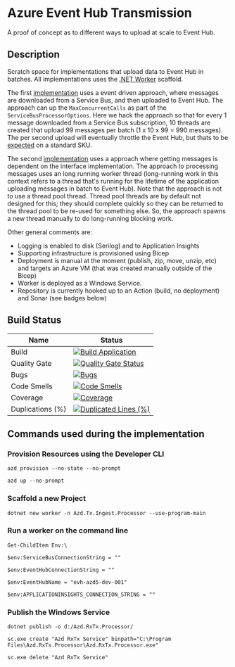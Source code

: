 # Azure Event Hub Transmission

A proof of concept as to different ways to upload at scale to Event Hub.

## Description

Scratch space for implementations that upload data to Event Hub in batches. All implementations uses the [.NET Worker](https://learn.microsoft.com/en-us/dotnet/core/extensions/workers) scaffold.

The first [implementation](https://github.com/jsacapdev/az.eventhub.tx/tree/main/src/dotnet/Azd.RxTx.Processor) uses a event driven approach, where messages are downloaded from a Service Bus, and then uploaded to Event Hub. The approach can up the `MaxConcurrentCalls` as part of the `ServiceBusProcessorOptions`. Here we hack the approach so that for every 1 message downloaded from a Service Bus subscription, 10 threads are created that upload 99 messages per batch (1 x 10 x 99 = 990 messages). The per second upload will eventually throttle the Event Hub, but thats to be [expected](https://learn.microsoft.com/en-us/azure/event-hubs/compare-tiers#quotas) on a standard SKU.

The second [implementation](https://github.com/jsacapdev/az.eventhub.tx/tree/main/src/dotnet/Azd.RxTx.Processor.v2) uses a approach where getting messages is dependent on the interface implementation. The approach to processing messages uses an long running worker thread (long-running work in this context refers to a thread that's running for the lifetime of the application uploading messages in batch to Event Hub). Note that the approach is not to use a thread pool thread. Thread pool threads are by default not designed for this; they should complete quickly so they can be returned to the thread pool to be re-used for something else. So, the approach spawns a new thread manually to do long-running blocking work.

Other general comments are:

- Logging is enabled to disk (Serilog) and to Application Insights
- Supporting infrastructure is provisioned using Bicep
- Deployment is manual at the moment (publish, zip, move, unzip, etc) and targets an Azure VM (that was created manually outside of the Bicep)
- Worker is deployed as a Windows Service.
- Repository is currently hooked up to an Action (build, no deployment) and Sonar (see badges below)

## Build Status

|Name|Status|
|-|-|
|Build|[![Build Application](https://github.com/jsacapdev/az.eventhub.tx/actions/workflows/azure-dev.yml/badge.svg)](https://github.com/jsacapdev/az.eventhub.tx/actions/workflows/azure-dev.yml)|
|Quality Gate|[![Quality Gate Status](https://sonarcloud.io/api/project_badges/measure?project=jsacapdev_az.eventhub.tx&metric=alert_status)](https://sonarcloud.io/summary/new_code?id=jsacapdev_az.eventhub.tx)|
|Bugs|[![Bugs](https://sonarcloud.io/api/project_badges/measure?project=jsacapdev_az.eventhub.tx&metric=bugs)](https://sonarcloud.io/summary/new_code?id=jsacapdev_az.eventhub.tx)|
|Code Smells|[![Code Smells](https://sonarcloud.io/api/project_badges/measure?project=jsacapdev_az.eventhub.tx&metric=code_smells)](https://sonarcloud.io/summary/new_code?id=jsacapdev_az.eventhub.tx)|
|Coverage|[![Coverage](https://sonarcloud.io/api/project_badges/measure?project=jsacapdev_az.eventhub.tx&metric=coverage)](https://sonarcloud.io/summary/new_code?id=jsacapdev_az.eventhub.tx)|
|Duplications (%)|[![Duplicated Lines (%)](https://sonarcloud.io/api/project_badges/measure?project=jsacapdev_az.eventhub.tx&metric=duplicated_lines_density)](https://sonarcloud.io/summary/new_code?id=jsacapdev_az.eventhub.tx)|

## Commands used during the implementation

### Provision Resources using the Developer CLI

`azd provision --no-state --no-prompt`

`azd up --no-prompt`

### Scaffold a new Project

`dotnet new worker -n Azd.Tx.Ingest.Processor --use-program-main`

### Run a worker on the command line

`Get-ChildItem Env:\`

`$env:ServiceBusConnectionString = ""`

`$env:EventHubConnectionString = ""`

`$env:EventHubName = "evh-azd5-dev-001"`

`$env:APPLICATIONINSIGHTS_CONNECTION_STRING = ""`

### Publish the Windows Service

`dotnet publish -o d:/Azd.RxTx.Processor/`

`sc.exe create "Azd RxTx Service" binpath="C:\Program Files\Azd.RxTx.Processor\Azd.RxTx.Processor.exe"`

`sc.exe delete "Azd RxTx Service"`
